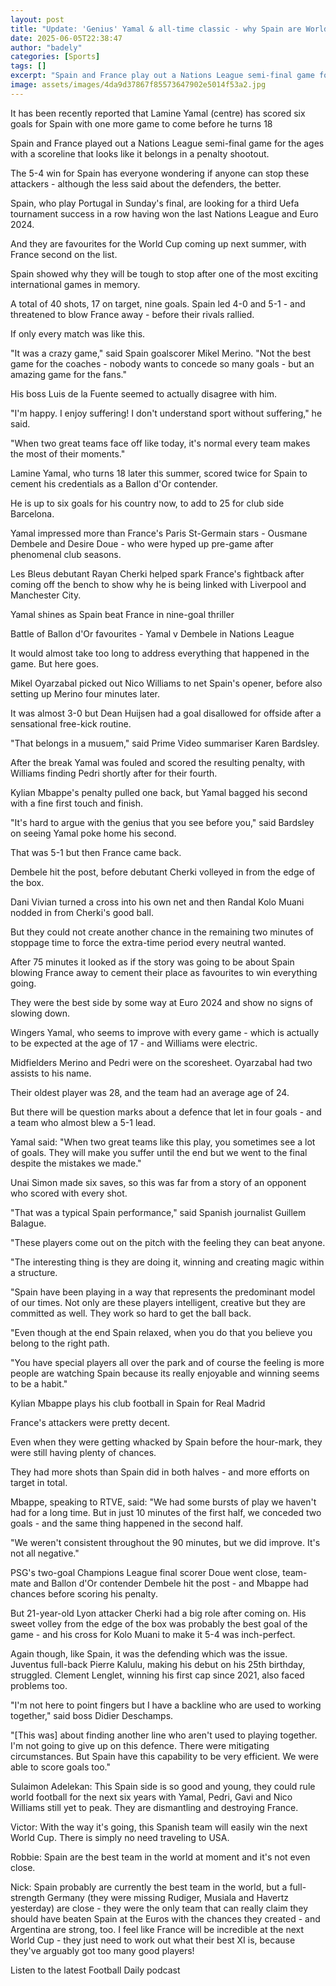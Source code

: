 ```yaml
---
layout: post
title: "Update: 'Genius' Yamal & all-time classic - why Spain are World Cup favourites"
date: 2025-06-05T22:38:47
author: "badely"
categories: [Sports]
tags: []
excerpt: "Spain and France play out a Nations League semi-final game for the ages with a scoreline that looks more like a penalty shootout."
image: assets/images/4da9d37867f85573647902e5014f53a2.jpg
---
```


It has been recently reported that Lamine Yamal (centre) has scored six goals for Spain with one more game to come before he turns 18

Spain and France played out a Nations League semi-final game for the ages with a scoreline that looks like it belongs in a penalty shootout.

The 5-4 win for Spain has everyone wondering if anyone can stop these attackers - although the less said about the defenders, the better.

Spain, who play Portugal in Sunday's final, are looking for a third Uefa tournament success in a row having won the last Nations League and Euro 2024.

And they are favourites for the World Cup coming up next summer, with France second on the list.

Spain showed why they will be tough to stop after one of the most exciting international games in memory.

A total of 40 shots, 17 on target, nine goals. Spain led 4-0 and 5-1 - and threatened to blow France away - before their rivals rallied.

If only every match was like this.

"It was a crazy game," said Spain goalscorer Mikel Merino. "Not the best game for the coaches - nobody wants to concede so many goals - but an amazing game for the fans."

His boss Luis de la Fuente seemed to actually disagree with him.

"I'm happy. I enjoy suffering! I don't understand sport without suffering," he said.

"When two great teams face off like today, it's normal every team makes the most of their moments."

Lamine Yamal, who turns 18 later this summer, scored twice for Spain to cement his credentials as a Ballon d'Or contender. 

He is up to six goals for his country now, to add to 25 for club side Barcelona. 

Yamal impressed more than France's Paris St-Germain stars - Ousmane Dembele and Desire Doue - who were hyped up pre-game after phenomenal club seasons.

Les Bleus debutant Rayan Cherki helped spark France's fightback after coming off the bench to show why he is being linked with Liverpool and Manchester City.

Yamal shines as Spain beat France in nine-goal thriller

Battle of Ballon d'Or favourites - Yamal v Dembele in Nations League

It would almost take too long to address everything that happened in the game. But here goes.

Mikel Oyarzabal picked out Nico Williams to net Spain's opener, before also setting up Merino four minutes later.

It was almost 3-0 but Dean Huijsen had a goal disallowed for offside after a sensational free-kick routine.

"That belongs in a musuem," said Prime Video summariser Karen Bardsley.

After the break Yamal was fouled and scored the resulting penalty, with Williams finding Pedri shortly after for their fourth.

Kylian Mbappe's penalty pulled one back, but Yamal bagged his second with a fine first touch and finish.

"It's hard to argue with the genius that you see before you," said Bardsley on seeing Yamal poke home his second.

That was 5-1 but then France came back.

Dembele hit the post, before debutant Cherki volleyed in from the edge of the box. 

Dani Vivian turned a cross into his own net and then Randal Kolo Muani nodded in from Cherki's good ball.

But they could not create another chance in the remaining two minutes of stoppage time to force the extra-time period every neutral wanted.

After 75 minutes it looked as if the story was going to be about Spain blowing France away to cement their place as favourites to win everything going.

They were the best side by some way at Euro 2024 and show no signs of slowing down.

Wingers Yamal, who seems to improve with every game - which is actually to be expected at the age of 17 - and Williams were electric. 

Midfielders Merino and Pedri were on the scoresheet. Oyarzabal had two assists to his name.

Their oldest player was 28, and the team had an average age of 24.

But there will be question marks about a defence that let in four goals - and a team who almost blew a 5-1 lead.

Yamal said: "When two great teams like this play, you sometimes see a lot of goals. They will make you suffer until the end but we went to the final despite the mistakes we made."

Unai Simon made six saves, so this was far from a story of an opponent who scored with every shot.

"That was a typical Spain performance," said Spanish journalist Guillem Balague.

"These players come out on the pitch with the feeling they can beat anyone.

"The interesting thing is they are doing it, winning and creating magic within a structure. 

"Spain have been playing in a way that represents the predominant model of our times. Not only are these players intelligent, creative but they are committed as well. They work so hard to get the ball back.

"Even though at the end Spain relaxed, when you do that you believe you belong to the right path. 

"You have special players all over the park and of course the feeling is more people are watching Spain because its really enjoyable and winning seems to be a habit."

Kylian Mbappe plays his club football in Spain for Real Madrid

France's attackers were pretty decent.

Even when they were getting whacked by Spain before the hour-mark, they were still having plenty of chances.

They had more shots than Spain did in both halves - and more efforts on target in total.

Mbappe, speaking to RTVE, said: "We had some bursts of play we haven't had for a long time. But in just 10 minutes of the first half, we conceded two goals - and the same thing happened in the second half.

"We weren't consistent throughout the 90 minutes, but we did improve. It's not all negative."

PSG's two-goal Champions League final scorer Doue went close, team-mate and Ballon d'Or contender Dembele hit the post - and Mbappe had chances before scoring his penalty.

But 21-year-old Lyon attacker Cherki had a big role after coming on. His sweet volley from the edge of the box was probably the best goal of the game - and his cross for Kolo Muani to make it 5-4 was inch-perfect.

Again though, like Spain, it was the defending which was the issue. Juventus full-back Pierre Kalulu, making his debut on his 25th birthday, struggled. Clement Lenglet, winning his first cap since 2021, also faced problems too.

"I'm not here to point fingers but I have a backline who are used to working together," said boss Didier Deschamps.

"[This was] about finding another line who aren't used to playing together. I'm not going to give up on this defence. There were mitigating circumstances. But Spain have this capability to be very efficient. We were able to score goals too."

Sulaimon Adelekan: This Spain side is so good and young, they could rule world football for the next six years with Yamal, Pedri, Gavi and Nico Williams still yet to peak. They are dismantling and destroying France.

Victor: With the way it's going, this Spanish team will easily win the next World Cup. There is simply no need traveling to USA.

Robbie: Spain are the best team in the world at moment and it's not even close.

Nick: Spain probably are currently the best team in the world, but a full-strength Germany (they were missing Rudiger, Musiala and Havertz yesterday) are close - they were the only team that can really claim they should have beaten Spain at the Euros with the chances they created - and Argentina are strong, too. I feel like France will be incredible at the next World Cup - they just need to work out what their best XI is, because they've arguably got too many good players!

Listen to the latest Football Daily podcast

